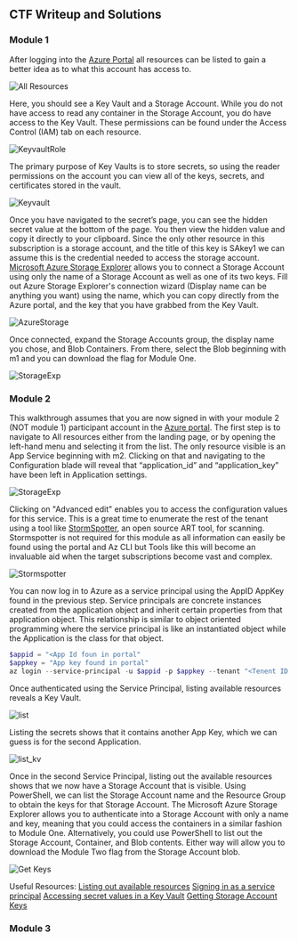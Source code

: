 ## CTF Writeup and Solutions

### Module 1

After logging into the [Azure Portal](http://portal.azure.com/) all resources can be listed to gain a better idea as to what this account has access to.

![All Resources](/dcos/assets/1_allresources)

Here, you should see a Key Vault and a Storage Account. While you do not have access to read any container in the Storage Account, you do have access to the Key Vault.  These permissions can be found under the Access Control (IAM) tab on each resource.

![KeyvaultRole](/dcos/assets/2_keyvaultrole)

The primary purpose of Key Vaults is to store secrets, so using the reader permissions on the account you can view all of the keys, secrets, and certificates stored in the vault.

![Keyvault](/dcos/assets/3_keyvault)

Once you have navigated to the secret’s page, you can see the hidden secret value at the bottom of the page. You then view the hidden value and copy it directly to your clipboard.
Since the only other resource in this subscription is a storage account, and the title of this key is SAkey1 we can assume this is the credential needed to access the storage account.
[Microsoft Azure Storage Explorer](https://azure.microsoft.com/en-us/features/storage-explorer/) allows you to connect a Storage Account using only the name of a Storage Account as well as one of its two keys. 
Fill out Azure Storage Explorer's connection wizard (Display name can be anything you want) using the name, which you can copy directly from the Azure portal, and the key that you have grabbed from the Key Vault.

![AzureStorage](/docs/assets/4_AzureStorageCon)

Once connected, expand the Storage Accounts group, the display name you chose, and Blob Containers. From there, select the Blob beginning with m1 and you can download the flag for Module One.

![StorageExp](/docs/assets/5_storageExplorer)

### Module 2
This walkthrough assumes that you are now signed in with your module 2 (NOT module 1) participant account in the [Azure portal](http://portal.azure.com/).
The first step is to navigate to All resources either from the landing page, or by opening the left-hand menu and selecting it from the list.
The only resource visible is an App Service beginning with m2. Clicking on that and navigating to the Configuration blade will reveal that “application_id” and “application_key” have been left in Application settings. 

![StorageExp](/docs/assets/6_appconfig)

Clicking on "Advanced edit" enables you to access the configuration values for this service.
This is a great time to enumerate the rest of the tenant using a tool like [StormSpotter](https://github.com/Azure/Stormspotter), an open source ART tool, for scanning. Stormspotter is not required for this module as all information can easily be found using the portal and Az CLI but Tools like this will become an invaluable aid when the target subscriptions become vast and complex.

![Stormspotter](/docs/assets/7_better_stormspotter)

You can now log in to Azure as a service principal using the AppID AppKey found in the previous step.  Service principals are concrete instances created from the application object and inherit certain properties from that application object. This relationship is similar to object oriented programming where the service principal is like an instantiated object while the Application is the class for that object.

```Powershell
$appid = "<App Id foun in portal"
$appkey = "App key found in portal"
az login --service-principal -u $appid -p $appkey --tenant "<Tenent ID found on the Azure Active Directory Homepage>"
```

Once authenticated using the Service Principal, listing available resources reveals a Key Vault. 

![list](/docs/assets/8_res)

Listing the secrets shows that it contains another App Key, which we can guess is for the second Application. 

![list_kv](/docs/assets/8_kvs)

Once in the second Service Principal, listing out the available resources shows that we now have a Storage Account that is visible. Using PowerShell, we can list the Storage Account name and the Resource Group to obtain the keys for that Storage Account. 
The Microsoft Azure Storage Explorer allows you to authenticate into a Storage Account with only a name and key, meaning that you could access the containers in a similar fashion to Module One. Alternatively, you could use PowerShell to list out the Storage Account, Container, and Blob contents. Either way will allow you to download the Module Two flag from the Storage Account blob.

![Get Keys](/docs/assets/11_storage2)

Useful Resources:
[Listing out available resources](https://docs.microsoft.com/en-us/powershell/module/az.resources/get-azresource?view=azps-4.4.0)
[Signing in as a service principal](https://docs.microsoft.com/en-us/powershell/azure/authenticate-azureps?view=azps-4.4.0#sign-in-with-a-service-principal-)
[Accessing secret values in a Key Vault](https://docs.microsoft.com/en-us/azure/key-vault/secrets/quick-create-powershell#adding-a-secret-to-key-vault)
[Getting Storage Account Keys](https://docs.microsoft.com/en-us/powershell/module/az.storage/get-azstorageaccountkey?view=azps-4.4.0)

### Module 3
